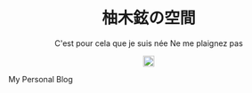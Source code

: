 <h1 align='center'>柚木鉉の空間</h1>
<p align='center'>C'est pour cela que je suis née Ne me plaignez pas</p>
<p align='center'><img src="/YuzukiTsuru/YuzukiTsuru.GitHub.io/actions/workflows/jekyll.yml/badge.svg" alt="Workflow status badge" loading="lazy" height="20"></p>

My Personal Blog  
